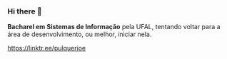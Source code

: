 ### Hi there 👋

<b>Bacharel em Sistemas de Informação</b> pela UFAL, tentando voltar para a área de desenvolvimento, ou melhor, iniciar nela.

<a>https://linktr.ee/pulquerioe</a>
<!--
**xpulquerio/xpulquerio** is a ✨ _special_ ✨ repository because its `README.md` (this file) appears on your GitHub profile.

Here are some ideas to get you started:

- 🔭 I’m currently working on ...
- 🌱 I’m currently learning ...
- 👯 I’m looking to collaborate on ...
- 🤔 I’m looking for help with ...
- 💬 Ask me about ...
- 📫 How to reach me: ...
- 😄 Pronouns: ...
- ⚡ Fun fact: ...
-->
